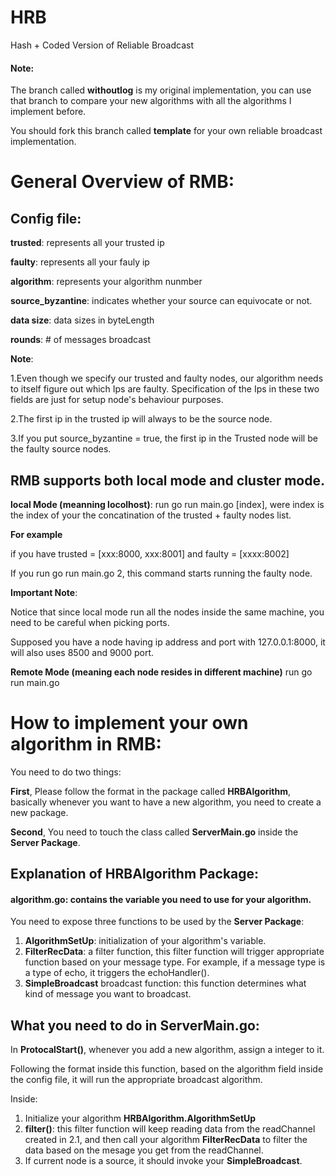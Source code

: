 # HRB
Hash + Coded Version of Reliable Broadcast

#### Note:
The branch called **withoutlog** is my original implementation, you can use that branch to compare your new algorithms with all the algorithms I implement before.

You should fork this branch called **template** for your own reliable broadcast implementation.


# General Overview of RMB:
## Config file:
**trusted**: represents all your trusted ip

**faulty**: represents all your fauly ip

**algorithm**: represents your algorithm nunmber

**source_byzantine**: indicates whether your source can equivocate or not.

**data size**: data sizes in byteLength

**rounds**: # of messages broadcast 

**Note**: 

1.Even though we specify our trusted and faulty nodes, our algorithm needs to itself figure out which Ips are faulty.
Specification of the Ips in these two fields are just for setup node's behaviour purposes.

2.The first ip in the trusted ip will always to be the source node.

3.If you put source_byzantine = true, the first ip in the Trusted node will be the faulty source nodes.


## RMB supports both local mode and cluster mode.

**local Mode (meanning locolhost)**:
run go run main.go [index], were index is the index of your the concatination of the trusted + faulty nodes list.

__For example__ 

if you have trusted = [xxx:8000, xxx:8001] and faulty = [xxxx:8002]

If you run go run main.go 2, this command starts running the faulty node.

**Important Note**:

Notice that since local mode run all the nodes inside the same machine, you need to be careful when picking ports.

Supposed you have a node having ip address and port with 127.0.0.1:8000, it will also uses 8500 and 9000 port.

**Remote Mode (meaning each node resides in different machine)**
run go run main.go

# How to implement your own algorithm in RMB:

You need to do two things:

**First**, Please follow the format in the package called **HRBAlgorithm**, basically whenever you want to have a new algorithm, 
you need to create a new package.

**Second**, You need to touch the class called **ServerMain.go** inside the **Server Package**.

## Explanation of HRBAlgorithm Package:
#### algorithm.go: contains the variable you need to use for your algorithm.
You need to expose three functions to be used by the **Server Package**:
1. **AlgorithmSetUp**: initialization of your algorithm's variable.
2. **FilterRecData**: a filter function, this filter function will trigger appropriate function based on your message type.
For example, if a message type is a type of echo, it triggers the echoHandler().
3. **SimpleBroadcast** broadcast function: this function determines what kind of message you want to broadcast.

## What you need to do in ServerMain.go:
In **ProtocalStart()**, whenever you add a new algorithm, assign a integer to it.

Following the format inside this function, based on the algorithm field inside the config file, it will run the appropriate 
broadcast algorithm.

Inside:

1. Initialize your algorithm **HRBAlgorithm.AlgorithmSetUp**
2. **filter()**: this filter function will keep reading data from the readChannel created in 2.1, 
  and then call your algorithm **FilterRecData** to filter the data based on the mesage you get from the readChannel.
3. If current node is a source, it should invoke your **SimpleBroadcast**.
  
 

